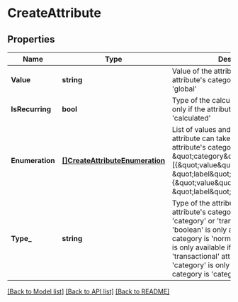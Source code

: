 # CreateAttribute

## Properties
Name | Type | Description | Notes
------------ | ------------- | ------------- | -------------
**Value** | **string** | Value of the attribute. Use only if the attribute&#39;s category is &#39;calculated&#39; or &#39;global&#39; | [optional] [default to null]
**IsRecurring** | **bool** | Type of the calculated attribute. Use only if the attribute&#39;s category is &#39;calculated&#39; | [optional] [default to null]
**Enumeration** | [**[]CreateAttributeEnumeration**](createAttribute_enumeration.md) | List of values and labels that the attribute can take. Use only if the attribute&#39;s category is \&quot;category\&quot;. For example, [{\&quot;value\&quot;:1, \&quot;label\&quot;:\&quot;male\&quot;}, {\&quot;value\&quot;:2, \&quot;label\&quot;:\&quot;female\&quot;}] | [optional] [default to null]
**Type_** | **string** | Type of the attribute. Use only if the attribute&#39;s category is &#39;normal&#39;, &#39;category&#39; or &#39;transactional&#39; ( type &#39;boolean&#39; is only available if the category is &#39;normal&#39; attribute, type &#39;id&#39; is only available if the category is &#39;transactional&#39; attribute &amp; type &#39;category&#39; is only available if the category is &#39;category&#39; attribute ) | [optional] [default to null]

[[Back to Model list]](../README.md#documentation-for-models) [[Back to API list]](../README.md#documentation-for-api-endpoints) [[Back to README]](../README.md)



